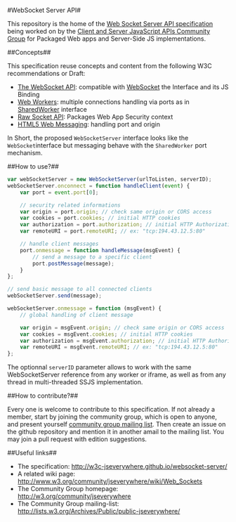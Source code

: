 #WebSocket Server API#


This repository is the home of the [Web Socket Server API specification](http://w3c-jseverywhere.github.io/websocket-server/) being worked on by the [Client and Server JavaScript APIs Community Group](http://w3.org/community/jseverywhere) for Packaged Web apps and Server-Side JS implementations.


##Concepts##

This specification reuse concepts and content from the following W3C recommendations or Draft:

* [The WebSocket API](http://www.w3.org/TR/websockets/): compatible with [WebSocket](http://www.w3.org/TR/websockets/#websocket) the Interface and its JS Binding
* [Web Workers](http://www.w3.org/TR/workers/): multiple connections handling via ports as in [SharedWorker](http://www.w3.org/TR/workers/#shared-workers-and-the-sharedworker-interface) interface
* [Raw Socket API](http://www.w3.org/TR/raw-sockets/): Packages Web App Security context
* [HTML5 Web Messaging](http://www.w3.org/TR/webmessaging): handling port and origin

In Short, the proposed `WebSocketServer` interface looks like the `WebSocket`interface but messaging behave with the `SharedWorker` port mechanism.


##How to use?##

```JavaScript
var webSocketServer = new WebSocketServer(urlToListen, serverID);
webSocketServer.onconnect = function handleClient(event) {
	var port = event.port[0];

	// security related informations
	var origin = port.origin; // check same origin or CORS access
	var cookies = port.cookies; // initial HTTP cookies
	var authorization = port.authorization; // initial HTTP Authorization header
	var remoteURI = port.remoteURI; // ex: "tcp:194.43.12.5:80"

	// handle client messages
	port.onmessage = function handleMessage(msgEvent) {
		// send a message to a specific client
		port.postMessage(message);
	}
};

// send basic message to all connected clients
webSocketServer.send(message);

webSocketServer.onmessage = function (msgEvent) {
	// global handling of client message

	var origin = msgEvent.origin; // check same origin or CORS access
	var cookies = msgEvent.cookies; // initial HTTP cookies
	var authorization = msgEvent.authorization; // initial HTTP Authorization header
	var remoteURI = msgEvent.remoteURI; // ex: "tcp:194.43.12.5:80"
};

```

The optionnal `serverID` parameter allows to work with the same WebSocketServer reference from any worker or iframe, as well as from any thread in multi-threaded SSJS implementation.


##How to contribute?##

Every one is welcome to contribute to this specification.
If not already a member, start by joining the community group, which is open to anyone, and present yourself [community group mailing list](public-jseverywhere@w3.org). Then create an issue on the github repository and mention it in another amail to the mailing list. You may join a pull request with edition suggestions.


##Useful links##

* The specification: http://w3c-jseverywhere.github.io/websocket-server/
* A related wiki page: http://www.w3.org/community/jseverywhere/wiki/Web_Sockets
* The Community Group homepage: http://w3.org/community/jseverywhere
* The Community Group mailing-list: http://lists.w3.org/Archives/Public/public-jseverywhere/
